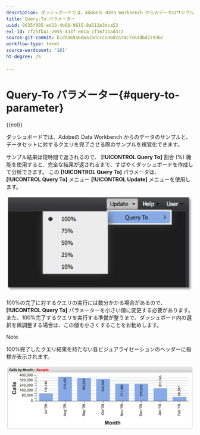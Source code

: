```yaml
---
description: ダッシュボードでは、Adobeの Data Workbench からのデータのサンプルと、データセットに対するクエリを完了させる際のサンプルを視覚化できます。
title: Query-To パラメーター
uuid: 0035f005-ed23-4b60-9615-8a512e3dca53
exl-id: cf25fba1-2055-433f-86ca-1f16f11ad372
source-git-commit: b1dda69a606a16dccca30d2a74c7e63dbd27936c
workflow-type: tm+mt
source-wordcount: '161'
ht-degree: 2%

---
```


# Query-To パラメーター{#query-to-parameter}

{{eol}}

ダッシュボードでは、Adobeの Data Workbench からのデータのサンプルと、データセットに対するクエリを完了させる際のサンプルを視覚化できます。

サンプル結果は短時間で返されるので、 **[!UICONTROL Query To]** 割合 (%) 機能を使用すると、完全な結果が返されるまで、すばやくダッシュボードを作成して分析できます。 この **[!UICONTROL Query To]** パラメータは、 **[!UICONTROL Query To]** メニュー **[!UICONTROL Update]** メニューを使用します。

![](assets/query_to.png)

100%の完了に対するクエリの実行には数分かかる場合があるので、 **[!UICONTROL Query To]** パラメーターを小さい値に変更する必要があります。 また、100%完了するクエリを実行する準備が整うまで、ダッシュボード内の選択を微調整する場合は、この値を小さくすることをお勧めします。

>[!NOTE]
>
>100%完了したクエリ結果を持たない各ビジュアライゼーションのヘッダーに指標が表示されます。

![](assets/query_to2.png)
